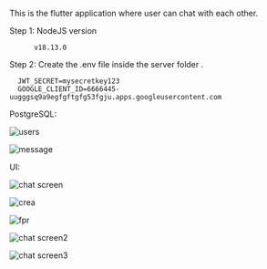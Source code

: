 This is the flutter application where user can chat with each other.

Step 1:
   NodeJS version
   
          v18.13.0
Step 2:
Create the .env file inside the server folder .

      JWT_SECRET=mysecretkey123
      GOOGLE_CLIENT_ID=6666445-uugggsq9a9egfgftgfg53fgju.apps.googleusercontent.com
    
PostgreSQL:

![users](https://github.com/user-attachments/assets/8fd0ac12-6c7f-4016-931c-ce7cbff1160c)

![message](https://github.com/user-attachments/assets/29bf817b-594f-422e-b088-eee100d8193b)

UI:

![chat screen](https://github.com/user-attachments/assets/54550969-ccdd-4c0f-9260-6f5bbcf74a88)

![crea](https://github.com/user-attachments/assets/3d7a0008-8a79-47fd-af7d-836744547162)

![fpr](https://github.com/user-attachments/assets/06d87cf9-7298-4189-90da-0785d5eb3f16)

![chat screen2](https://github.com/user-attachments/assets/491eef19-b213-4f3d-acdf-9956c439fef1)

![chat screen3](https://github.com/user-attachments/assets/0f25b587-ee5e-4eba-9513-04486a261b9a)


